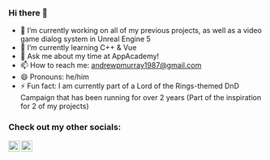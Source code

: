 ### Hi there 👋

- 🔭 I’m currently working on all of my previous projects, as well as a video game dialog system in Unreal Engine 5
- 🌱 I’m currently learning C++ & Vue
- 💬 Ask me about my time at AppAcademy!
- 📫 How to reach me: [andrewpmurray1987@gmail.com](mailto:andrewpmurray1987@gmail.com)
- 😄 Pronouns: he/him
- ⚡ Fun fact: I am currently part of a Lord of the Rings-themed DnD Campaign that has been running for over 2 years (Part of the inspiration for 2 of my projects)

### Check out my other socials:

[<img align="left" alt="AndrewMurray | linkedIn" width="22px" src="https://cdn.jsdelivr.net/npm/simple-icons@v3/icons/linkedin.svg" />][linkedin]
[<img align="left" alt="AndrewMurray | AngelList" width="22px" src="https://cdn.jsdelivr.net/npm/simple-icons@v3/icons/angellist.svg" />][angellist]


[linkedin]: https://www.linkedin.com/in/andrew-murray-304b39231/
[angellist]: https://angel.co/u/andrew-murray-34

